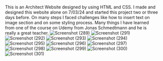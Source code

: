 This is an Architect Website designed by using HTML and CSS.
I made and designed this website alone on 7/03/24 and started this project two or three days before.
On many steps I faced challenges like how to insert text on image section and on some styling process.
Many things I have learned from one of the course on Udemy from Jonas Schmedtmann and he is really a great teacher.
![Screenshot (289)](https://github.com/RishabhRaj240/Architect-Website/assets/155876855/484a3289-d2f2-4871-b73f-5da9299e0b6e)
![Screenshot (291)](https://github.com/RishabhRaj240/Architect-Website/assets/155876855/2e117720-9da8-498b-b423-d64f337fe088)
![Screenshot (292)](https://github.com/RishabhRaj240/Architect-Website/assets/155876855/fdd8351d-08af-4dc6-8989-e95d74339430)
![Screenshot (293)](https://github.com/RishabhRaj240/Architect-Website/assets/155876855/a55f764e-8ebd-41c0-be30-784f7cf1fc39)
![Screenshot (294)](https://github.com/RishabhRaj240/Architect-Website/assets/155876855/b8255bb6-e70d-4753-aad1-99fb4d290040)
![Screenshot (295)](https://github.com/RishabhRaj240/Architect-Website/assets/155876855/2fb00911-704b-4124-8a75-10281f2b4146)
![Screenshot (296)](https://github.com/RishabhRaj240/Architect-Website/assets/155876855/914bb6a3-bbfe-49dd-a0ff-2373210387f3)
![Screenshot (297)](https://github.com/RishabhRaj240/Architect-Website/assets/155876855/79938a88-4f9e-4522-87a8-011941a8cb38)
![Screenshot (298)](https://github.com/RishabhRaj240/Architect-Website/assets/155876855/30af7ecd-cb60-4d43-a5af-231c4c0ff8ec)
![Screenshot (299)](https://github.com/RishabhRaj240/Architect-Website/assets/155876855/7b7cdc90-bc3c-459b-a00e-20378cb2940e)
![Screenshot (300)](https://github.com/RishabhRaj240/Architect-Website/assets/155876855/3dfb843a-a3e4-4482-987f-7e801b0294ac)
![Screenshot (301)](https://github.com/RishabhRaj240/Architect-Website/assets/155876855/416a05ca-a912-4997-9279-9d40f2a9e0e2)
